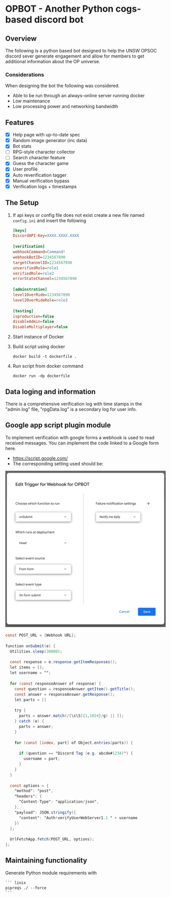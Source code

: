 # OPBOT - Another Python cogs-based discord bot

## Overview

The following is a python based bot designed to help the UNSW OPSOC discord sever generate engagement and allow for members to get additional information about the OP universe.

### Considerations

When designing the bot the following was considered.

- Able to be run through an always-online server running docker
- Low maintenance
- Low processing power and networking bandwidth

## Features

- [x] Help page with up-to-date spec
- [x] Random image generator (inc data)
- [x] Bot stats
- [ ] RPG-style character collector
- [ ] Search character feature
- [x] Guess the character game
- [x] User profile
- [x] Auto reverification tagger
- [x] Manual verification bypass
- [x] Verification logs + timestamps

## The Setup

1. If api keys or config file does not exist create a new file named ```config.ini``` and insert the following

    ``` ini
    [keys]
    DiscordAPI-Key=XXXX.XXXX.XXXX

    [verification]
    webhookCommand=Command!
    webhookBotID=1234567890
    targetChannelID=1234567890
    unverifiedRole=role1
    verifiedRole=role2
    errorStateChannel=1234567890

    [adminstration]
    level1OverRide=1234567890
    level2OverRideRole=role3

    [testing]
    isproduction=false
    disableAdmin=false
    DisableMultiplayer=false
    ```

2. Start instance of Docker

3. Build script using docker

    ``` linix
    docker build -t dockerfile .
    ```

4. Run script from docker command

    ``` linix
    docker run -dp dockerfile
    ```

## Data loging and information

There is a comprehensive verification log with time stamps in the "admin.log" file, "rpgData.log" is a secondary log for user info.

## Google app script plugin module

To implement verification with google forms a webhook is used to read received messages. You can implement the code linked to a Google form here.

- <https://script.google.com/>
- The corresponding setting used should be:

![alt text](DocImages/TriggerGS.png)

```gs
const POST_URL = {Webhook URL};

function onSubmit(e) {
  Utilities.sleep(30000);

  const response = e.response.getItemResponses();
  let items = [];
  let username = "";

  for (const responseAnswer of response) {
    const question = responseAnswer.getItem().getTitle();
    const answer = responseAnswer.getResponse();
    let parts = []

    try {
      parts = answer.match(/[\s\S]{1,1024}/g) || [];
    } catch (e) {
      parts = answer;
    }

    for (const [index, part] of Object.entries(parts)) {

      if (question == "Discord Tag (e.g. abcde#1234)") {
        username = part;
      }
    }
  }

  const options = {
    "method": "post",
    "headers": {
      "Content-Type": "application/json",
    },
    "payload": JSON.stringify({
      "content": "Auth!verifyUserWebServer1.1 " + username
    })
  };

  UrlFetchApp.fetch(POST_URL, options);
};

```

## Maintaining functionality
Generate Python module requirements with

    ``` linix
    pipreqs ./ --force
    ```
